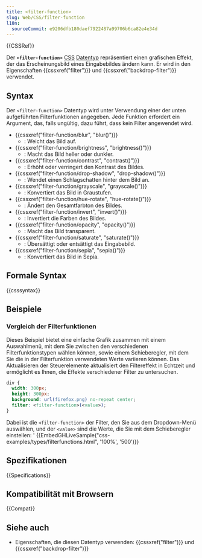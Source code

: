 ```yaml
---
title: <filter-function>
slug: Web/CSS/filter-function
l10n:
  sourceCommit: e9206dfb180daef7922487a99706b6ca82e4e34d
---
```


{{CSSRef}}

Der **`<filter-function>`** [CSS](/de-DE/docs/Web/CSS) [Datentyp](/de-DE/docs/Web/CSS/CSS_Types) repräsentiert einen grafischen Effekt, der das Erscheinungsbild eines Eingabebildes ändern kann. Er wird in den Eigenschaften {{cssxref("filter")}} und {{cssxref("backdrop-filter")}} verwendet.

## Syntax

Der `<filter-function>` Datentyp wird unter Verwendung einer der unten aufgeführten Filterfunktionen angegeben. Jede Funktion erfordert ein Argument, das, falls ungültig, dazu führt, dass kein Filter angewendet wird.

- {{cssxref("filter-function/blur", "blur()")}}
  - : Weicht das Bild auf.
- {{cssxref("filter-function/brightness", "brightness()")}}
  - : Macht das Bild heller oder dunkler.
- {{cssxref("filter-function/contrast", "contrast()")}}
  - : Erhöht oder verringert den Kontrast des Bildes.
- {{cssxref("filter-function/drop-shadow", "drop-shadow()")}}
  - : Wendet einen Schlagschatten hinter dem Bild an.
- {{cssxref("filter-function/grayscale", "grayscale()")}}
  - : Konvertiert das Bild in Graustufen.
- {{cssxref("filter-function/hue-rotate", "hue-rotate()")}}
  - : Ändert den Gesamtfarbton des Bildes.
- {{cssxref("filter-function/invert", "invert()")}}
  - : Invertiert die Farben des Bildes.
- {{cssxref("filter-function/opacity", "opacity()")}}
  - : Macht das Bild transparent.
- {{cssxref("filter-function/saturate", "saturate()")}}
  - : Übersättigt oder entsättigt das Eingabebild.
- {{cssxref("filter-function/sepia", "sepia()")}}
  - : Konvertiert das Bild in Sepia.

## Formale Syntax

{{csssyntax}}

## Beispiele

### Vergleich der Filterfunktionen

Dieses Beispiel bietet eine einfache Grafik zusammen mit einem Auswahlmenü, mit dem Sie zwischen den verschiedenen Filterfunktionstypen wählen können, sowie einem Schieberegler, mit dem Sie die in der Filterfunktion verwendeten Werte variieren können. Das Aktualisieren der Steuerelemente aktualisiert den Filtereffekt in Echtzeit und ermöglicht es Ihnen, die Effekte verschiedener Filter zu untersuchen.

```css
div {
  width: 300px;
  height: 300px;
  background: url(firefox.png) no-repeat center;
  filter: <filter-function>(<value>);
}
```

Dabei ist die `<filter-function>` der Filter, den Sie aus dem Dropdown-Menü auswählen, und der `<value>` sind die Werte, die Sie mit dem Schieberegler einstellen:
'
{{EmbedGHLiveSample("css-examples/types/filterfunctions.html", '100%', '500')}}

## Spezifikationen

{{Specifications}}

## Kompatibilität mit Browsern

{{Compat}}

## Siehe auch

- Eigenschaften, die diesen Datentyp verwenden: {{cssxref("filter")}} und {{cssxref("backdrop-filter")}}
